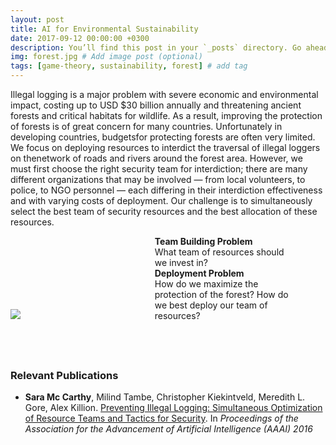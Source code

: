 ```yaml
---
layout: post
title: AI for Environmental Sustainability 
date: 2017-09-12 00:00:00 +0300
description: You’ll find this post in your `_posts` directory. Go ahead and edit it and re-build the site to see your changes. # Add post description (optional)
img: forest.jpg # Add image post (optional)
tags: [game-theory, sustainability, forest] # add tag
---
```


Illegal logging is a major problem with severe economic and environmental impact, costing up to USD $30 billion annually and threatening ancient forests and critical habitats for wildlife. As a result, improving the protection of forests is of great concern for many countries. Unfortunately in developing countries, budgetsfor protecting forests are often very limited. We focus on deploying resources to interdict the traversal of illegal loggers on thenetwork of roads and rivers around the forest area. However, we must first choose the right security team for interdiction; there are many different organizations that may be involved — from local volunteers, to police, to NGO personnel — each differing in their interdiction effectiveness and with varying costs of deployment. Our challenge is to simultaneously select the best team of security resources and the best allocation of these resources.

<div style="width:100%">
    <div style="width:45%;display:inline-block;" ><img src="{{site.baseurl}}/assets/img/riskmap.png"> </div>
    <div style="width:45%;display:inline-block;" ><strong> Team Building Problem </strong> 
<br>
What team of resources should we invest in?
<br>
<strong> Deployment Problem </strong>
<br>
How do we maximize the protection of the forest? 
How do we best deploy our team of resources?</div> 
</div>
<br>
<br>

<h3><br>Relevant Publications<br></h3>

<ul>
<li><strong>Sara Mc Carthy</strong>, Milind Tambe, Christopher Kiekintveld, Meredith L. Gore, Alex Killion. <a href="http://teamcore.usc.edu/pubDetails.aspx?id=800" target="_blank">Preventing Illegal Logging: Simultaneous Optimization of Resource Teams and Tactics for Security</a>. In <em> Proceedings of the Association for the Advancement of Artificial Intelligence (AAAI) 2016</em> 
</li> <br>

</ul> 
